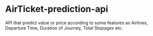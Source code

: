 # AirTicket-prediction-api
API that predict value or price according to some features as Airlines, Departure Time, Duration of Journey, Total Stopages etc. 
